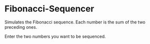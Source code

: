 # Fibonacci-Sequencer
Simulates the Fibonacci sequence. Each number is the sum of the two preceding ones.

Enter the two numbers you want to be sequenced.

